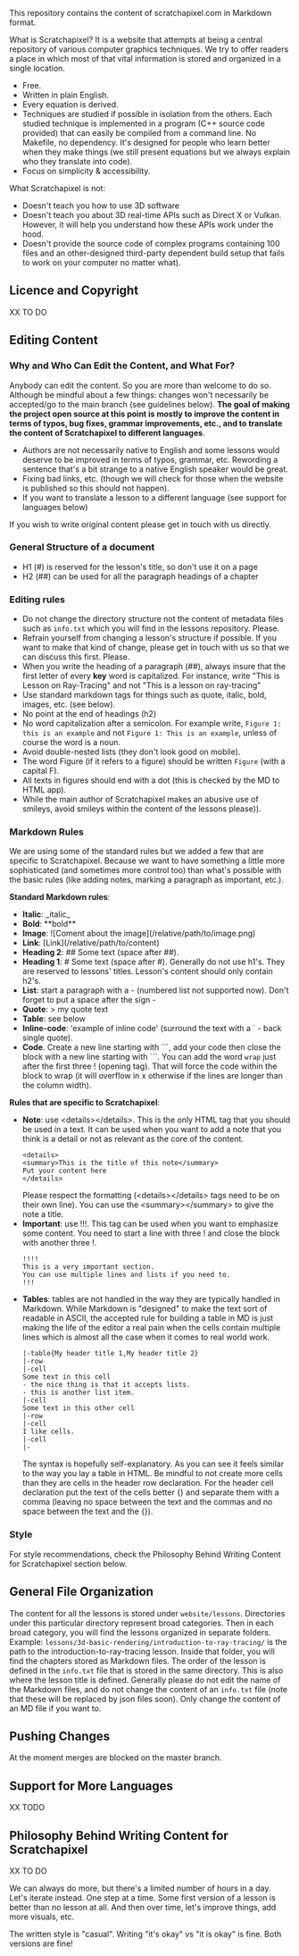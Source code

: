 This repository contains the content of scratchapixel.com in Markdown format.

What is Scratchapixel? It is a website that attempts at being a central repository of various computer graphics techniques. We try to offer readers a place in which most of that vital information is stored and organized in a single location.

- Free. 
- Written in plain English. 
- Every equation is derived.
- Techniques are studied if possible in isolation from the others. Each studied technique is implemented in a program (C++ source code provided) that can easily be compiled from a command line. No Makefile, no dependency. It's designed for people who learn better when they make things (we still present equations but we always explain who they translate into code).
- Focus on simplicity & accessibility.

What Scratchapixel is not:

- Doesn't teach you how to use 3D software
- Doesn't teach you about 3D real-time APIs such as Direct X or Vulkan. However, it will help you understand how these APIs work under the hood.
- Doesn't provide the source code of complex programs containing 100 files and an other-designed third-party dependent build setup that fails to work on your computer no matter what).

## Licence and Copyright

XX TO DO

## Editing Content

### Why and Who Can Edit the Content, and What For?

Anybody can edit the content. So you are more than welcome to do so. Although be mindful about a few things: changes won't necessarily be accepted/go to the main branch (see guidelines below). **The goal of making the project open source at this point is mostly to improve the content in terms of typos, bug fixes, grammar improvements, etc., and to translate the content of Scratchapixel to different languages**.

- Authors are not necessarily native to English and some lessons would deserve to be improved in terms of typos, grammar, etc. Rewording a sentence that's a bit strange to a native English speaker would be great.
- Fixing bad links, etc. (though we will check for those when the website is published so this should not happen).
- If you want to translate a lesson to a different language (see support for languages below)

If you wish to write original content please get in touch with us directly.

### General Structure of a document

- H1 (#) is reserved for the lesson's title, so don't use it on a page
- H2 (##) can be used for all the paragraph headings of a chapter

###  Editing rules

- Do not change the directory structure not the content of metadata files such as `info.txt` which you will find in the lessons repository. Please.
- Refrain yourself from changing a lesson's structure if possible. If you want to make that kind of change, please get in touch with us so that we can discuss this first. Please.
- When you write the heading of a paragraph (##), always insure that the first letter of every **key** word is capitalized. For instance, write "This is Lesson on Ray-Tracing" and not "This is a lesson on ray-tracing"
- Use standard markdown tags for things such as quote, italic, bold, images, etc. (see below).
- No point at the end of headings (h2)
- No word capitalization after a semicolon. For example write, `Figure 1: this is an example` and not `Figure 1: This is an example`, unless of course the word is a noun.
- Avoid double-nested lists (they don't look good on mobile).
- The word Figure (if it refers to a figure) should be written `Figure` (with a capital F).
- All texts in figures should end with a dot (this is checked by the MD to HTML app).
- While the main author of Scratchapixel makes an abusive use of smileys, avoid smileys within the content of the lessons please)).

### Markdown Rules

We are using some of the standard rules but we added a few that are specific to Scratchapixel. Because we want to have something a little more sophisticated (and sometimes more control too) than what's possible with the basic rules (like adding notes, marking a paragraph as important, etc.).

**Standard Markdown rules**:
- **Italic**: \_italic_
- **Bold**: \*\*bold**
- **Image**: \!\[Coment about the image](/relative/path/to/image.png)
- **Link**: \[Link](/relative/path/to/content)
- **Heading 2**:  \## Some text (space after \##).
- **Heading 1**:  \# Some text (space after \#). Generally do not use h1's. They are reserved to lessons' titles. Lesson's content should only contain h2's.
- **List**: start a paragraph with a - (numbered list not supported now). Don't forget to put a space after the sign -
- **Quote**: \> my quote text
- **Table**: see below
- **Inline-code**: \'example of inline code\' (surround the text with a `  - back single quote).
- **Code**. Create a new line starting with \```,  add your code then close the block with a new line starting with \```. You can add the word `wrap` just after the first three ! (opening tag). That will force the code within the block to wrap (it will overflow in x otherwise if the lines are longer than the column width).

**Rules that are specific to Scratchapixel**:
- **Note**: use \<details>\</details>. This is the only HTML tag that you should be used in a text. It can be used when you want to add a note that you think is a detail or not as relevant as the core of the content.
  ```
  <details>
  <summary>This is the title of this note</summary>
  Put your content here
  </details>
  ```
  Please respect the formatting (\<details>\</details> tags need to be on their own line). You can use the \<summary>\</summary> to give the note a title.
- **Important**: use !!!. This tag can be used when you want to emphasize some content. You need to start a line with three ! and close the block with another three !.
  ```
  !!!!
  This is a very important section.
  You can use multiple lines and lists if you need to.
  !!!
  ```
- **Tables**: tables are not handled in the way they are typically handled in Markdown. While Markdown is "designed" to make the text sort of readable in ASCII, the accepted rule for building a table in MD is just making the life of the editor a real pain when the cells contain multiple lines which is almost all the case when it comes to real world work.
  ```
  |-table{My header title 1,My header title 2}
  |-row
  |-cell
  Some text in this cell
  - the nice thing is that it accepts lists.
  - this is another list item.
  |-cell
  Some text in this other cell
  |-row
  |-cell
  I like cells.
  |-cell
  |-
  ```
  The syntax is hopefully self-explanatory. As you can see it feels similar to the way you lay a table in HTML. Be mindful to not create more cells than they are cells in the header row declaration. For the header cell declaration put the text of the cells better {} and separate them with a comma (leaving no space between the text and the commas and no space between the text and the {}).

### Style

For style recommendations, check the Philosophy Behind Writing Content for Scratchapixel section below.

## General File Organization

The content for all the lessons is stored under `website/lessons`. Directories under this particular directory represent broad categories. Then in each broad category, you will find the lessons organized in separate folders. Example: `lessons/3d-basic-rendering/introduction-to-ray-tracing/` is the path to the introduction-to-ray-tracing lesson. Inside that folder, you will find the chapters stored as Markdown files. The order of the lesson is defined in the `info.txt` file that is stored in the same directory. This is also where the lesson title is defined. Generally please do not edit the name of the Markdown files, and do not change the content of an `info.txt` file (note that these will be replaced by json files soon). Only change the content of an MD file if you want to.

## Pushing Changes

At the moment merges are blocked on the master branch. 

## Support for More Languages

XX TODO

## Philosophy Behind Writing Content for Scratchapixel

XX TO DO

We can always do more, but there's a limited number of hours in a day. Let's iterate instead. One step at a time. Some first version of a lesson is better than no lesson at all. And then over time, let's improve things, add more visuals, etc.

The written style is "casual". Writing "it's okay" vs "it is okay" is fine. Both versions are fine!

